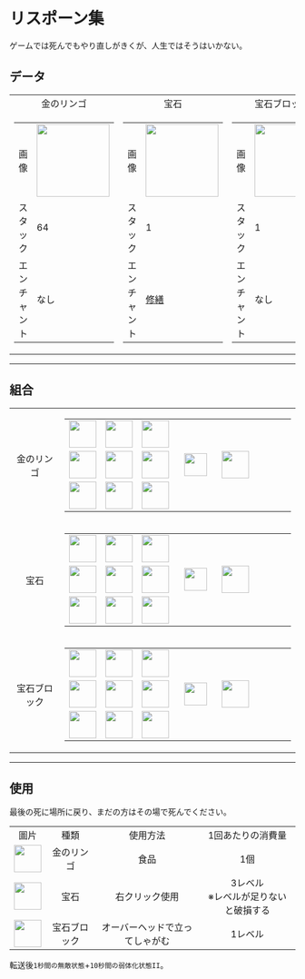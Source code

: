 # リスポーン集
ゲームでは死んでもやり直しがきくが、人生ではそうはいかない。

## データ
<table>
    <tr>
        <td align="center">金のリンゴ</td>
        <td align="center">宝石</td>
        <td align="center">宝石ブロック</td>
    </tr>
    <tr>
        <td>
            <table>
                <tr><td align="end">画像</td><td><img src="https://i.imgur.com/ILnnHV1.png" width="128"/></td></tr>
                <tr><td align="end">スタック</td><td>64</td></tr>
                <tr><td align="end">エンチャント</td><td>なし</td></tr>
            </table>
        </td>
        <td>
            <table>
                <tr><td align="end">画像</td><td><img src="https://i.imgur.com/1KwfKwH.png" width="128"/></td></tr>
                <tr><td align="end">スタック</td><td>1</td></tr>
                <tr><td align="end">エンチャント</td><td><a href="https://minecraft.fandom.com/ja/wiki/修繕">修繕</a></td></tr>
            </table>
        </td>
        <td>
            <table>
                <tr><td align="end">画像</td><td><img src="https://i.imgur.com/R3EtEh7.png" width="128"/></td></tr>
                <tr><td align="end">スタック</td><td>1</td></tr>
                <tr><td align="end">エンチャント</td><td>なし</td></tr>
            </table>
        </td>
    </tr>
</table>

---

## 組合
<table>
    <tr>
        <td align="center">金のリンゴ</td>
        <td>
            <table>
                <tr><td><img src="https://i.imgur.com/wl43BjZ.png" width="48"/></td><td><img src="https://i.imgur.com/wl43BjZ.png" width="48"/></td><td><img src="https://i.imgur.com/wl43BjZ.png" width="48"/></td><td colspan="3"></td></tr>
                <tr><td><img src="https://i.imgur.com/wl43BjZ.png" width="48"/></td><td><img src="https://i.imgur.com/Jn5VAOr.png" width="48"/></td><td><img src="https://i.imgur.com/c6Cmqmi.png" width="48"/></td><td width="70" align="center"><img src="https://i.imgur.com/VE0KqIE.png" width="40"/></td><td><img src="https://i.imgur.com/ILnnHV1.png" width="48"/></td><td width="70"></td></tr>
                <tr><td><img src="https://i.imgur.com/wl43BjZ.png" width="48"/></td><td><img src="https://i.imgur.com/wl43BjZ.png" width="48"/></td><td><img src="https://i.imgur.com/wl43BjZ.png" width="48"/></td><td colspan="3"></td></tr>
            </table>
        </td>
    </tr>
    <tr>
        <td align="center">宝石</td>
        <td>
            <table>
                <tr><td><img src="https://i.imgur.com/wl43BjZ.png" width="48"/></td><td><img src="https://i.imgur.com/FzeH8zW.png" width="48"/></td><td><img src="https://i.imgur.com/wl43BjZ.png" width="48"/></td><td colspan="3"></td></tr>
                <tr><td><img src="https://i.imgur.com/FzeH8zW.png" width="48"/></td><td><img src="https://i.imgur.com/fv5xbST.png" width="48"/></td><td><img src="https://i.imgur.com/FzeH8zW.png" width="48"/></td><td width="70" align="center"><img src="https://i.imgur.com/VE0KqIE.png" width="40"/></td><td><img src="https://i.imgur.com/1KwfKwH.png" width="48"/></td><td width="70"></td></tr>
                <tr><td><img src="https://i.imgur.com/wl43BjZ.png" width="48"/></td><td><img src="https://i.imgur.com/FzeH8zW.png" width="48"/></td><td><img src="https://i.imgur.com/wl43BjZ.png" width="48"/></td><td colspan="3"></td></tr>
            </table>
        </td>
    </tr>
    <tr>
        <td align="center">宝石ブロック</td>
        <td>
            <table>
                <tr><td><img src="https://i.imgur.com/1KwfKwH.png" width="48"/></td><td><img src="https://i.imgur.com/1KwfKwH.png" width="48"/></td><td><img src="https://i.imgur.com/1KwfKwH.png" width="48"/></td><td colspan="3"></td></tr>
                <tr><td><img src="https://i.imgur.com/1KwfKwH.png" width="48"/></td><td><img src="https://i.imgur.com/1lqKK5Y.png" width="48"/></td><td><img src="https://i.imgur.com/1KwfKwH.png" width="48"/></td><td width="70" align="center"><img src="https://i.imgur.com/VE0KqIE.png" width="40"/></td><td><img src="https://i.imgur.com/R3EtEh7.png" width="48"/></td><td width="70"></td></tr>
                <tr><td><img src="https://i.imgur.com/1KwfKwH.png" width="48"/></td><td><img src="https://i.imgur.com/1KwfKwH.png" width="48"/></td><td><img src="https://i.imgur.com/1KwfKwH.png" width="48"/></td><td colspan="3"></td></tr>
            </table>
        </td>
    </tr>
</table>

---

## 使用
最後の死に場所に戻り、まだの方はその場で死んでください。

<table>
    <tr><td align="center">圖片</td><td align="center">種類</td><td align="center">使用方法</td><td align="center">1回あたりの消費量</td></tr>
    <tr><td align="center"><img src="https://i.imgur.com/ILnnHV1.png" width="48"/></td><td align="center">金のリンゴ</td><td align="center">食品</td><td align="center">1個</td></tr>
    <tr><td align="center"><img src="https://i.imgur.com/1KwfKwH.png" width="48"/></td><td align="center">宝石</td><td align="center">右クリック使用</td><td align="center">3レベル<br/>※レベルが足りないと破損する</td></tr>
    <tr><td align="center"><img src="https://i.imgur.com/R3EtEh7.png" width="48"/></td><td align="center">宝石ブロック</td><td align="center">オーバーヘッドで立ってしゃがむ</td><td align="center">1レベル</td></tr>
</table>

転送後`1秒間の無敵状態`+`10秒間の弱体化状態II`。